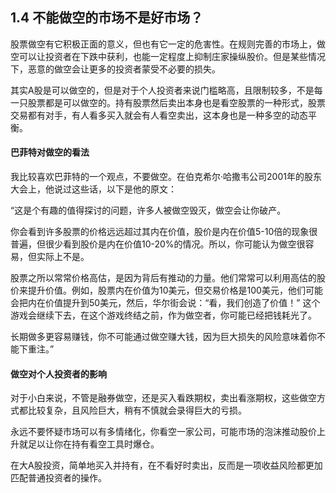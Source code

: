 ## 1.4 不能做空的市场不是好市场？
股票做空有它积极正面的意义，但也有它一定的危害性。在规则完善的市场上，做空可以让投资者在下跌中获利，也能一定程度上抑制庄家操纵股价。但是某些情况下，恶意的做空会让更多的投资者蒙受不必要的损失。

其实A股是可以做空的，但是对于个人投资者来说门槛略高，且限制较多，不是每一只股票都是可以做空的。持有股票然后卖出本身也是看空股票的一种形式，股票交易都有对手，有人看多买入就会有人看空卖出，这本身也是一种多空的动态平衡。

#### 巴菲特对做空的看法
我比较喜欢巴菲特的一个观点，不要做空。在伯克希尔·哈撒韦公司2001年的股东大会上，他说过这些话，以下是他的原文：

“这是个有趣的值得探讨的问题，许多人被做空毁灭，做空会让你破产。

你会看到许多股票的价格远远超过其内在价值，股价是内在价值5-10倍的现象很普遍，但很少看到股价是内在价值10-20%的情况。所以，你可能认为做空很容易，但实际上不是。

股票之所以常常价格高估，是因为背后有推动的力量。他们常常可以利用高估的股价来提升价值。例如，股票内在价值为10美元，但交易价格是100美元，他们可能会把内在价值提升到50美元，然后，华尔街会说：“看，我们创造了价值！” 这个游戏会继续下去，在这个游戏终结之前，作为做空者，你可能已经把钱耗光了。

长期做多更容易赚钱，你不可能通过做空赚大钱，因为巨大损失的风险意味着你不能下重注。”

#### 做空对个人投资者的影响
对于小白来说，不管是融券做空，还是买入看跌期权，卖出看涨期权，这些做空方式都比较复杂，且风险巨大，稍有不慎就会录得巨大的亏损。

永远不要怀疑市场可以有多情绪化，你看空一家公司，可能市场的泡沫推动股价上升就足以让你在持有看空工具时爆仓。

在大A股投资，简单地买入并持有，在不看好时卖出，反而是一项收益风险都更加匹配普通投资者的操作。

